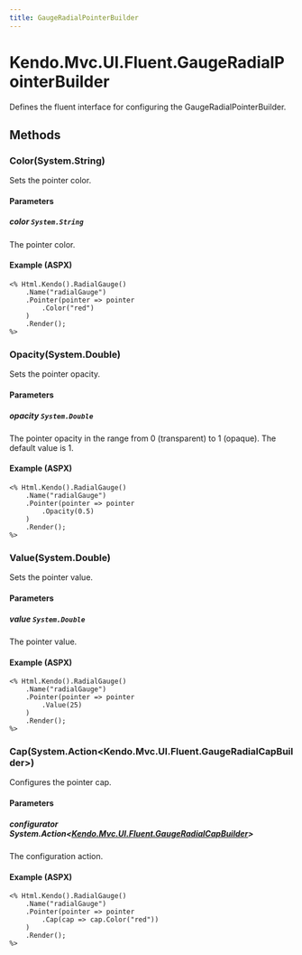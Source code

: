 ```yaml
---
title: GaugeRadialPointerBuilder
---
```


# Kendo.Mvc.UI.Fluent.GaugeRadialPointerBuilder
Defines the fluent interface for configuring the GaugeRadialPointerBuilder.




## Methods


### Color(System.String)
Sets the pointer color.


#### Parameters

##### color `System.String`
The pointer color.




#### Example (ASPX)
    <% Html.Kendo().RadialGauge()
        .Name("radialGauge")
        .Pointer(pointer => pointer
            .Color("red")
        )
        .Render();
    %>


### Opacity(System.Double)
Sets the pointer opacity.


#### Parameters

##### opacity `System.Double`
The pointer opacity in the range from 0 (transparent) to 1 (opaque).
            The default value is 1.




#### Example (ASPX)
    <% Html.Kendo().RadialGauge()
        .Name("radialGauge")
        .Pointer(pointer => pointer
            .Opacity(0.5)
        )
        .Render();
    %>


### Value(System.Double)
Sets the pointer value.


#### Parameters

##### value `System.Double`
The pointer value.




#### Example (ASPX)
    <% Html.Kendo().RadialGauge()
        .Name("radialGauge")
        .Pointer(pointer => pointer
            .Value(25)
        )
        .Render();
    %>


### Cap(System.Action\<Kendo.Mvc.UI.Fluent.GaugeRadialCapBuilder\>)
Configures the pointer cap.


#### Parameters

##### configurator System.Action<[Kendo.Mvc.UI.Fluent.GaugeRadialCapBuilder](/api/wrappers/aspnet-mvc/Kendo.Mvc.UI.Fluent/GaugeRadialCapBuilder)>
The configuration action.




#### Example (ASPX)
    <% Html.Kendo().RadialGauge()
        .Name("radialGauge")
        .Pointer(pointer => pointer
            .Cap(cap => cap.Color("red"))
        )
        .Render();
    %>



